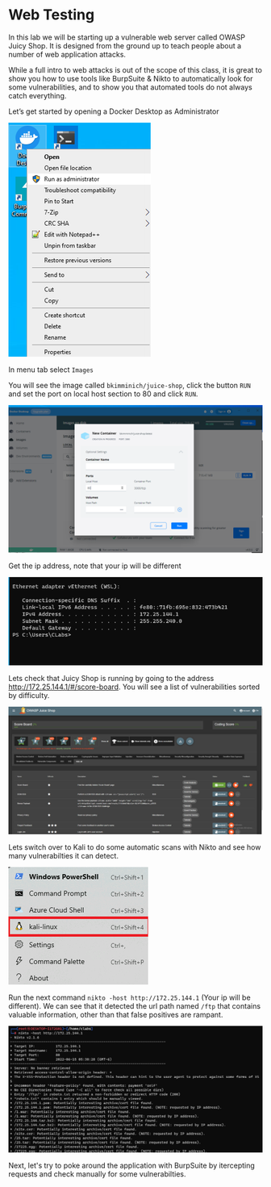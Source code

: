 # Web Testing

In this lab we will be starting up a vulnerable web server called OWASP Juicy Shop.  It is designed from the ground up to teach people about a number of web application attacks.

While a full intro to web attacks is out of the scope of this class, it is great to show you how to use tools like BurpSuite & Nikto  to automatically look for some vulnerabilities, and to show you that automated tools do not always catch everything.

Let’s get started by opening a Docker Desktop as Administrator

![](attachments/docker-desktop.png)

In menu tab select `Images`

You will see the image called `bkimminich/juice-shop`, click the button `RUN` and set the port on local host section to 80 and click `RUN`.

![](attachments/docker-desktop-1.png)

Get the ip address, note that your ip will be different

![](attachments/ipconfig.png)

Lets check that Juicy Shop is running by going to the address http://172.25.144.1/#/score-board. You will see a list of vulnerabilities sorted by difficulty.

![](attachments/juicy-shop.png)
  
Lets switch over to Kali to do some automatic scans with Nikto and see how many vulnerabilties it can detect.

![](../AppLocker/attachments/Clipboard_2020-06-17-08-32-51.png)

Run the next command `nikto -host http://172.25.144.1` (Your ip will be different). We can see that it detected the url path named `/ftp` that contains valuable information, other than that false positives are rampant.

![](attachments/nikto.png)

Next, let's try to poke around the application with BurpSuite by itercepting requests and check manually for some vulnerabilties.
